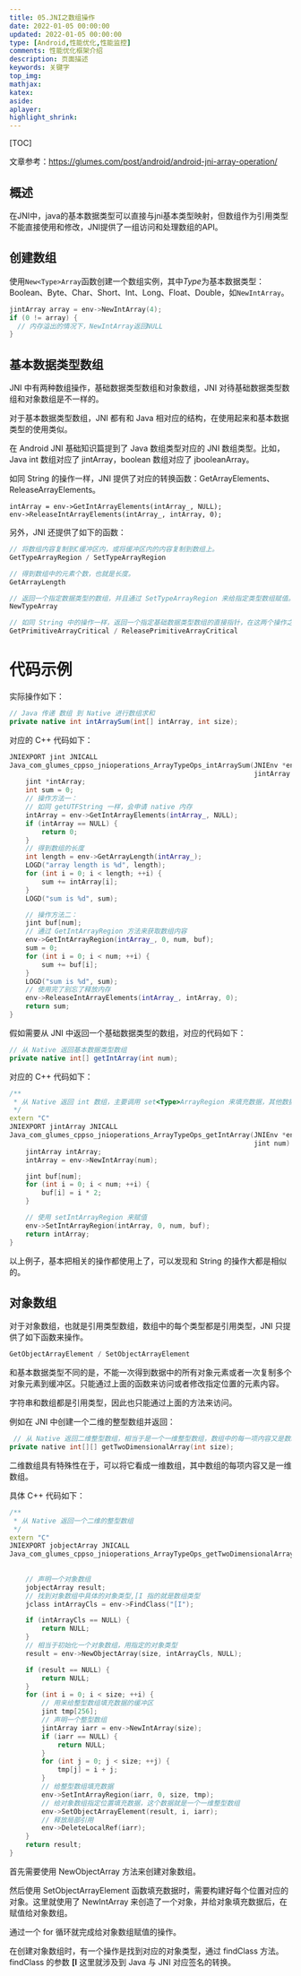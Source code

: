 ```yaml
---
title: 05.JNI之数组操作
date: 2022-01-05 00:00:00
updated: 2022-01-05 00:00:00
type: [Android,性能优化,性能监控]
comments: 性能优化框架介绍
description: 页面描述
keywords: 关键字
top_img:
mathjax:
katex:
aside:
aplayer:
highlight_shrink:
---
```




[TOC]



文章参考：https://glumes.com/post/android/android-jni-array-operation/

## 概述

在JNI中，java的基本数据类型可以直接与jni基本类型映射，但数组作为引用类型不能直接使用和修改，JNI提供了一组访问和处理数组的API。



## 创建数组

使用`New<Type>Array`函数创建一个数组实例，其中*Type*为基本数据类型：Boolean、Byte、Char、Short、Int、Long、Float、Double，如`NewIntArray`。

```c++
jintArray array = env->NewIntArray(4);
if (0 != array) {
  // 内存溢出的情况下，NewIntArray返回NULL
}
```



## 基本数据类型数组

JNI 中有两种数组操作，基础数据类型数组和对象数组，JNI 对待基础数据类型数组和对象数组是不一样的。

对于基本数据类型数组，JNI 都有和 Java 相对应的结构，在使用起来和基本数据类型的使用类似。

在 Android JNI 基础知识篇提到了 Java 数组类型对应的 JNI 数组类型。比如，Java int 数组对应了 jintArray，boolean 数组对应了 jbooleanArray。

如同 String 的操作一样，JNI 提供了对应的转换函数：GetArrayElements、ReleaseArrayElements。

```
intArray = env->GetIntArrayElements(intArray_, NULL);
env->ReleaseIntArrayElements(intArray_, intArray, 0);
```

另外，JNI 还提供了如下的函数：

```c++
// 将数组内容复制到C缓冲区内，或将缓冲区内的内容复制到数组上。
GetTypeArrayRegion / SetTypeArrayRegion
```



```c++
// 得到数组中的元素个数，也就是长度。
GetArrayLength
```



```c++
// 返回一个指定数据类型的数组，并且通过 SetTypeArrayRegion 来给指定类型数组赋值。
NewTypeArray
```





```c++
// 如同 String 中的操作一样，返回一个指定基础数据类型数组的直接指针，在这两个操作之间不能做任何阻塞的操作。
GetPrimitiveArrayCritical / ReleasePrimitiveArrayCritical
```





# 代码示例

实际操作如下：

```java
// Java 传递 数组 到 Native 进行数组求和
private native int intArraySum(int[] intArray, int size);
```



对应的 C++ 代码如下：

```c++
JNIEXPORT jint JNICALL
Java_com_glumes_cppso_jnioperations_ArrayTypeOps_intArraySum(JNIEnv *env, jobject instance,
                                                             jintArray intArray_, jint num) {
    jint *intArray;
    int sum = 0;
    // 操作方法一：
    // 如同 getUTFString 一样，会申请 native 内存
    intArray = env->GetIntArrayElements(intArray_, NULL);
    if (intArray == NULL) {
        return 0;
    }
    // 得到数组的长度
    int length = env->GetArrayLength(intArray_);
    LOGD("array length is %d", length);
    for (int i = 0; i < length; ++i) {
        sum += intArray[i];
    }
    LOGD("sum is %d", sum);

    // 操作方法二：
    jint buf[num];
    // 通过 GetIntArrayRegion 方法来获取数组内容
    env->GetIntArrayRegion(intArray_, 0, num, buf);
    sum = 0;
    for (int i = 0; i < num; ++i) {
        sum += buf[i];
    }
    LOGD("sum is %d", sum);
    // 使用完了别忘了释放内存
    env->ReleaseIntArrayElements(intArray_, intArray, 0);
    return sum;
}
```





假如需要从 JNI 中返回一个基础数据类型的数组，对应的代码如下：

```java
// 从 Native 返回基本数据类型数组
private native int[] getIntArray(int num);
```

对应的 C++ 代码如下：

```c++
/**
 * 从 Native 返回 int 数组，主要调用 set<Type>ArrayRegion 来填充数据，其他数据类型类似操作
 */
extern "C"
JNIEXPORT jintArray JNICALL
Java_com_glumes_cppso_jnioperations_ArrayTypeOps_getIntArray(JNIEnv *env, jobject instance,
                                                             jint num) {
    jintArray intArray;
    intArray = env->NewIntArray(num);

    jint buf[num];
    for (int i = 0; i < num; ++i) {
        buf[i] = i * 2;
    }

    // 使用 setIntArrayRegion 来赋值
    env->SetIntArrayRegion(intArray, 0, num, buf);
    return intArray;
}
```

以上例子，基本把相关的操作都使用上了，可以发现和 String 的操作大都是相似的。





## 对象数组

对于对象数组，也就是引用类型数组，数组中的每个类型都是引用类型，JNI 只提供了如下函数来操作。

```c++
GetObjectArrayElement / SetObjectArrayElement
```

和基本数据类型不同的是，不能一次得到数据中的所有对象元素或者一次复制多个对象元素到缓冲区。只能通过上面的函数来访问或者修改指定位置的元素内容。

字符串和数组都是引用类型，因此也只能通过上面的方法来访问。

例如在 JNI 中创建一个二维的整型数组并返回：

```c++
 // 从 Native 返回二维整型数组，相当于是一个一维整型数组，数组中的每一项内容又是数组
private native int[][] getTwoDimensionalArray(int size);
```

二维数组具有特殊性在于，可以将它看成一维数组，其中数组的每项内容又是一维数组。

具体 C++ 代码如下：

```c++
/**
 * 从 Native 返回一个二维的整型数组
 */
extern "C"
JNIEXPORT jobjectArray JNICALL
Java_com_glumes_cppso_jnioperations_ArrayTypeOps_getTwoDimensionalArray(JNIEnv *env,
                                                                        jobject instance,
                                                                        jint size) {
    // 声明一个对象数组
    jobjectArray result;
    // 找到对象数组中具体的对象类型,[I 指的就是数组类型
    jclass intArrayCls = env->FindClass("[I");

    if (intArrayCls == NULL) {
        return NULL;
    }
    // 相当于初始化一个对象数组，用指定的对象类型
    result = env->NewObjectArray(size, intArrayCls, NULL);

    if (result == NULL) {
        return NULL;
    }
    for (int i = 0; i < size; ++i) {
        // 用来给整型数组填充数据的缓冲区
        jint tmp[256];
        // 声明一个整型数组
        jintArray iarr = env->NewIntArray(size);
        if (iarr == NULL) {
            return NULL;
        }
        for (int j = 0; j < size; ++j) {
            tmp[j] = i + j;
        }
        // 给整型数组填充数据
        env->SetIntArrayRegion(iarr, 0, size, tmp);
        // 给对象数组指定位置填充数据，这个数据就是一个一维整型数组
        env->SetObjectArrayElement(result, i, iarr);
        // 释放局部引用
        env->DeleteLocalRef(iarr);
    }
    return result;
}
```

首先需要使用 NewObjectArray 方法来创建对象数组。

然后使用 SetObjectArrayElement 函数填充数据时，需要构建好每个位置对应的对象。这里就使用了 NewIntArray 来创造了一个对象，并给对象填充数据后，在赋值给对象数组。

通过一个 for 循环就完成给对象数组赋值的操作。

在创建对象数组时，有一个操作是找到对应的对象类型，通过 findClass 方法。findClass 的参数 **[I** 这里就涉及到 Java 与 JNI 对应签名的转换。



